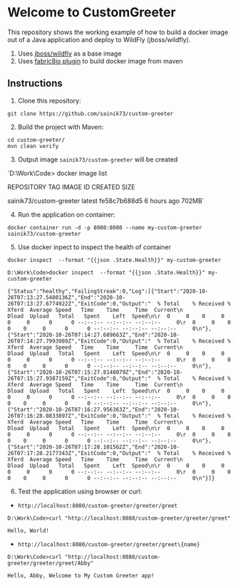 # Welcome to CustomGreeter

This repository shows the working example of how to build a docker image out of a Java application and deploy to WildFly (jboss/wildfly).
1. Uses <a href="https://registry.hub.docker.com/u/jboss/wildfly/">jboss/wildfly</a> as a base image
2. Uses <a href="https://github.com/fabric8io/docker-maven-plugin">fabric8io plugin</a> to build docker image from maven

Instructions
-----------------

1. Clone this repository:

`git clone https://github.com/sainik73/custom-greeter`

2. Build the project with Maven:

```
cd custom-greeter/
mvn clean verify
```

3. Output image `sainik73/custom-greeter` will be created

`D:\Work\Code> docker image list

REPOSITORY                TAG                      IMAGE ID            CREATED             SIZE

sainik73/custom-greeter   latest                   fe58c7b688d5        6 hours ago         702MB`


4. Run the application on container:

`docker container run -d -p 8080:8080 --name my-custom-greeter sainik73/custom-greeter`

5. Use docker inpect to inspect the health of container

`docker inspect  --format "{{json .State.Health}}" my-custom-greeter`

`D:\Work\Code>docker inspect  --format "{{json .State.Health}}" my-custom-greeter`

`{"Status":"healthy","FailingStreak":0,"Log":[{"Start":"2020-10-26T07:13:27.5480136Z","End":"2020-10-26T07:13:27.6774922Z","ExitCode":0,"Output":"  % Total    % Received % Xferd  Average Speed   Time    Time     Time  Current\n                                 Dload  Upload   Total   Spent    Left  Speed\n\r  0     0    0     0    0     0      0      0 --:--:-- --:--:-- --:--:--     0\r  0     0    0     0    0     0      0      0 --:--:-- --:--:-- --:--:--     0\n"},{"Start":"2020-10-26T07:14:27.689663Z","End":"2020-10-26T07:14:27.7993989Z","ExitCode":0,"Output":"  % Total    % Received % Xferd  Average Speed   Time    Time     Time  Current\n                                 Dload  Upload   Total   Spent    Left  Speed\n\r  0     0    0     0    0     0      0      0 --:--:-- --:--:-- --:--:--     0\r  0     0    0     0    0     0      0      0 --:--:-- --:--:-- --:--:--     0\n"},{"Start":"2020-10-26T07:15:27.8148079Z","End":"2020-10-26T07:15:27.9387159Z","ExitCode":0,"Output":"  % Total    % Received % Xferd  Average Speed   Time    Time     Time  Current\n                                 Dload  Upload   Total   Spent    Left  Speed\n\r  0     0    0     0    0     0      0      0 --:--:-- --:--:-- --:--:--     0\r  0     0    0     0    0     0      0      0 --:--:-- --:--:-- --:--:--     0\n"},{"Start":"2020-10-26T07:16:27.956363Z","End":"2020-10-26T07:16:28.0833897Z","ExitCode":0,"Output":"  % Total    % Received % Xferd  Average Speed   Time    Time     Time  Current\n                                 Dload  Upload   Total   Spent    Left  Speed\n\r  0     0    0     0    0     0      0      0 --:--:-- --:--:-- --:--:--     0\r  0     0    0     0    0     0      0      0 --:--:-- --:--:-- --:--:--     0\n"},{"Start":"2020-10-26T07:17:28.101562Z","End":"2020-10-26T07:17:28.2177343Z","ExitCode":0,"Output":"  % Total    % Received % Xferd  Average Speed   Time    Time     Time  Current\n                                 Dload  Upload   Total   Spent    Left  Speed\n\r  0     0    0     0    0     0      0      0 --:--:-- --:--:-- --:--:--     0\r  0     0    0     0    0     0      0      0 --:--:-- --:--:-- --:--:--     0\n"}]}`

6. Test the application using browser or curl:

 - `http://localhost:8080/custom-greeter/greeter/greet`

`D:\Work\Code>curl "http://localhost:8080/custom-greeter/greeter/greet"`

`Hello, World!`

- `http://localhost:8080/custom-greeter/greeter/greet\{name}`

`D:\Work\Code>curl "http://localhost:8080/custom-greeter/greeter/greet/Abby"`

`Hello, Abby, Welcome to My Custom Greeter app!`
